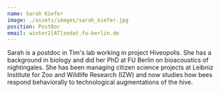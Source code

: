 ```yaml
---
name: Sarah Kiefer
image: ./assets/images/sarah_kiefer.jpg
position: PostDoc
email: winter2[AT]zedat.fu-berlin.de
---
```


Sarah is a postdoc in Tim's lab working in project Hiveopolis. She has a background in biology and did her PhD at FU Berlin on bioacoustics of nightingales. She has been managing citizen science projects at Leibniz Institute for Zoo and Wildlife Research (IZW) and now studies how bees respond behaviorally to technological augmentations of the hive. 
